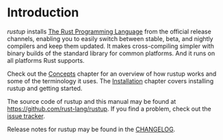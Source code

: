 # Introduction

*rustup* installs [The Rust Programming Language][rustlang] from the official
release channels, enabling you to easily switch between stable, beta, and
nightly compilers and keep them updated. It makes cross-compiling simpler with
binary builds of the standard library for common platforms. And it runs on all
platforms Rust supports.

Check out the [Concepts] chapter for an overview of how rustup works and some
of the terminology it uses. The [Installation] chapter covers installing
rustup and getting started.

The source code of rustup and this manual may be found at
<https://github.com/rust-lang/rustup>. If you find a problem, check out the
[issue tracker].

Release notes for rustup may be found in the [CHANGELOG].

[CHANGELOG]: https://github.com/rust-lang/rustup/blob/master/CHANGELOG.md
[concepts]: concepts/index.md
[installation]: installation/index.md
[issue tracker]: https://github.com/rust-lang/rustup/issues
[rustlang]: https://www.rust-lang.org
